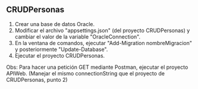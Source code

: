 ## CRUDPersonas
1. Crear una base de datos Oracle.
2. Modificar el archivo "appsettings.json" (del proyecto CRUDPersonas) y cambiar el valor de la variable "OracleConnection". 
3. En la ventana de comandos, ejecutar "Add-Migration nombreMigracion" y posteriormente "Update-Database". 
4. Ejecutar el proyecto CRUDPersonas. 

Obs: Para hacer una petición GET mediante Postman, ejecutar el proyecto APIWeb. (Manejar el mismo connectionString que el proyecto de CRUDPersonas, punto 2)
